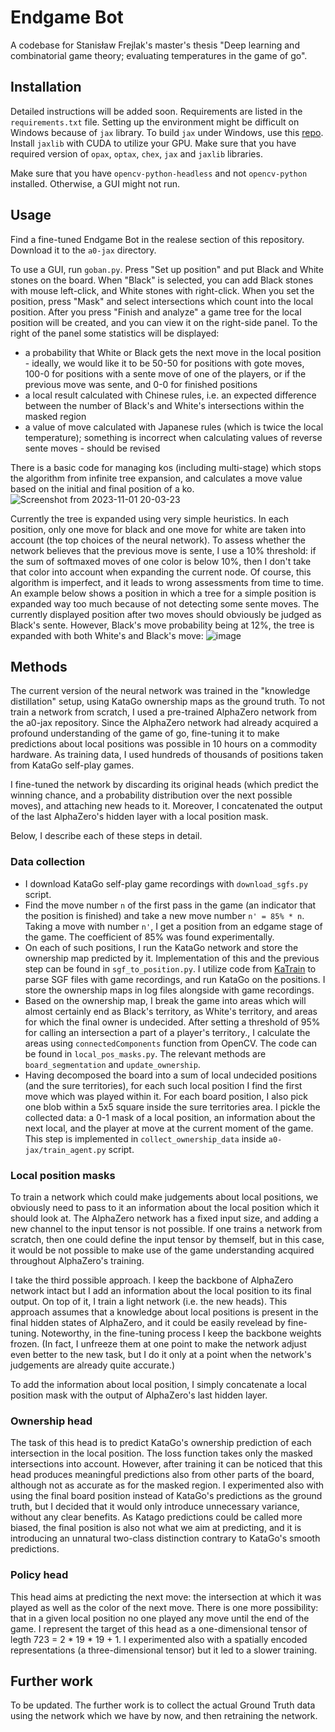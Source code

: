 # Endgame Bot
A codebase for Stanisław Frejlak's master's thesis "Deep learning and combinatorial game theory; evaluating temperatures in the game of go".

## Installation

Detailed instructions will be added soon. Requirements are listed in the `requirements.txt` file. Setting up the environment might be difficult on Windows because of `jax` library. To build `jax` under Windows, use this [repo](https://github.com/cloudhan/jax-windows-builder). Install `jaxlib` with CUDA to utilize your GPU. Make sure that you have required version of `opax`, `optax`, `chex`, `jax` and `jaxlib` libraries.

Make sure that you have `opencv-python-headless` and not `opencv-python` installed. Otherwise, a GUI might not run.

## Usage

Find a fine-tuned Endgame Bot in the realese section of this repository. Download it to the `a0-jax` directory.

To use a GUI, run `goban.py`. Press "Set up position" and put Black and White stones on the board. When "Black" is selected, you can add Black stones with mouse left-click, and White stones with right-click. When you set the position, press "Mask" and select intersections which count into the local position. After you press "Finish and analyze" a game tree for the local position will be created, and you can view it on the right-side panel. To the right of the panel some statistics will be displayed: 
 - a probability that White or Black gets the next move in the local position - ideally, we would like it to be 50-50 for positions with gote moves, 100-0 for positions with a sente move of one of the players, or if the previous move was sente, and 0-0 for finished positions
 - a local result calculated with Chinese rules, i.e. an expected difference between the number of Black's and White's intersections within the masked region
 - a value of move calculated with Japanese rules (which is twice the local temperature); something is incorrect when calculating values of reverse sente moves - should be revised

There is a basic code for managing kos (including multi-stage) which stops the algorithm from infinite tree expansion, and calculates a move value based on the initial and final position of a ko.
![Screenshot from 2023-11-01 20-03-23](https://github.com/siasio/EndgameBot/assets/39811817/8e7b4da2-6b2a-4ed6-9974-97939db5a516)

Currently the tree is expanded using very simple heuristics. In each position, only one move for black and one move for white are taken into account (the top choices of the neural network). To assess whether the network believes that the previous move is sente, I use a 10% threshold: if the sum of softmaxed moves of one color is below 10%, then I don't take that color into account when expanding the current node. Of course, this algorithm is imperfect, and it leads to wrong assessments from time to time. An example below shows a position in which a tree for a simple position is expanded way too much because of not detecting some sente moves. The currently displayed position after two moves should obviously be judged as Black's sente. However, Black's move probability being at 12%, the tree is expanded with both White's and Black's move:
![image](https://github.com/siasio/EndgameBot/assets/39811817/c8c67816-0bff-4fba-875c-74127f8f6dfa)

## Methods

The current version of the neural network was trained in the "knowledge distillation" setup, using KataGo ownership maps as the ground truth. To not train a network from scratch, I used a pre-trained AlphaZero network from the a0-jax repository. Since the AlphaZero network had already acquired a profound understanding of the game of go, fine-tuning it to make predictions about local positions was possible in 10 hours on a commodity hardware. As training data, I used hundreds of thousands of positions taken from KataGo self-play games.

I fine-tuned the network by discarding its original heads (which predict the winning chance, and a probability distribution over the next possible moves), and attaching new heads to it. Moreover, I concatenated the output of the last AlphaZero's hidden layer with a local position mask.

Below, I describe each of these steps in detail.

### Data collection

- I download KataGo self-play game recordings with `download_sgfs.py` script.
- Find the move number `n` of the first pass in the game (an indicator that the position is finished) and take a new move number `n' = 85% * n`. Taking a move with number `n'`, I get a position from an edgame stage of the game. The coefficient of 85% was found experimentally.
- On each of such positions, I run the KataGo network and store the ownership map predicted by it. Implementation of this and the previous step can be found in `sgf_to_position.py`. I utilize code from [KaTrain](https://github.com/sanderland/katrain/) to parse SGF files with game recordings, and run KataGo on the positions. I store the ownership maps in log files alongside with game recordings.
- Based on the ownership map, I break the game into areas which will almost certainly end as Black's territory, as White's territory, and areas for which the final owner is undecided. After setting a threshold of 95% for calling an intersection a part of a player's territory., I calculate the areas using `connectedComponents` function from OpenCV. The code can be found in `local_pos_masks.py`. The relevant methods are `board_segmentation` and `update_ownership`.
- Having decomposed the board into a sum of local undecided positions (and the sure territories), for each such local position I find the first move which was played within it. For each board position, I also pick one blob within a 5x5 square inside the sure territories area. I pickle the collected data: a 0-1 mask of a local position, an information about the next local, and the player at move at the current moment of the game. This step is implemented in `collect_ownership_data` inside `a0-jax/train_agent.py` script.

### Local position masks

To train a network which could make judgements about local positions, we obviously need to pass to it an information about the local position which it should look at. The AlphaZero network has a fixed input size, and adding a new channel to the input tensor is not possible. If one trains a network from scratch, then one could define the input tensor by themself, but in this case, it would be not possible to make use of the game understanding acquired throughout AlphaZero's training.

I take the third possible approach. I keep the backbone of AlphaZero network intact but I add an information about the local position to its final output. On top of it, I train a light network (i.e. the new heads). This approach assumes that a knowledge about local positions is present in the final hidden states of AlphaZero, and it could be easily revelead by fine-tuning. Noteworthy, in the fine-tuning process I keep the backbone weights frozen. (In fact, I unfreeze them at one point to make the network adjust even better to the new task, but I do it only at a point when the network's judgements are already quite accurate.)

To add the information about local position, I simply concatenate a local position mask with the output of AlphaZero's last hidden layer.

### Ownership head

The task of this head is to predict KataGo's ownership prediction of each intersection in the local position. The loss function takes only the masked intersections into account. However, after training it can be noticed that this head produces meaningful predictions also from other parts of the board, although not as accurate as for the masked region. I experimented also with using the final board position instead of KataGo's predictions as the ground truth, but I decided that it would only introduce unnecessary variance, without any clear benefits. As Katago predictions could be called more biased, the final position is also not what we aim at predicting, and it is introducing an unnatural two-class distinction contrary to KataGo's smooth predictions.

### Policy head

This head aims at predicting the next move: the intersection at which it was played as well as the color of the next move. There is one more possibility: that in a given local position no one played any move until the end of the game. I represent the target of this head as a one-dimensional tensor of legth 723 = 2 * 19 * 19 + 1. I experimented also with a spatially encoded representations (a three-dimensional tensor) but it led to a slower training.

## Further work

To be updated. The further work is to collect the actual Ground Truth data using the network which we have by now, and then retraining the network.
